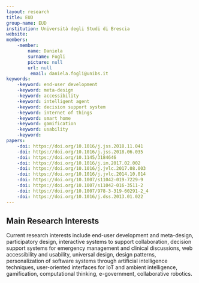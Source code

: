 ```yaml
---
layout: research
title: EUD
group-name: EUD
institution: Università degli Studi di Brescia
website: 
members: 
    -member: 
        name: Daniela
        surname: Fogli
        picture: null
        url: null
		 email: daniela.fogli@unibs.it
keywords: 
    -keyword: end-user development
    -keyword: meta-design
    -keyword: accessibility
    -keyword: intelligent agent
    -keyword: decision support system
    -keyword: internet of things
    -keyword: smart home
    -keyword: gamification
    -keyword: usability
    -keyword: 
papers: 
    -doi: https://doi.org/10.1016/j.jss.2018.11.041
    -doi: https://doi.org/10.1016/j.jss.2018.06.035
    -doi: https://doi.org/10.1145/3184646
    -doi: https://doi.org/10.1016/j.im.2017.02.002
    -doi: https://doi.org/10.1016/j.jvlc.2017.08.003
    -doi: https://doi.org/10.1016/j.jvlc.2014.10.014
    -doi: https://doi.org/10.1007/s11042-019-7229-9
    -doi: https://doi.org/10.1007/s11042-016-3511-2
    -doi: https://doi.org/10.1007/978-3-319-60291-2_4
    -doi: https://doi.org/10.1016/j.dss.2013.01.022
---
```



## Main Research Interests
Current research interests include end-user development and meta-design, participatory design, interactive systems to support collaboration, decision support systems for emergency management and clinical discussions, web accessibility and usability, universal design, design patterns, personalization of software systems through artificial intelligence techniques, user-oriented interfaces for IoT and ambient intelligence, gamification, computational thinking, e-government, collaborative robotics.